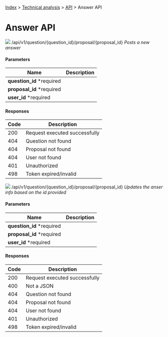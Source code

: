 [Index](../../../../README.md) > [Technical analysis](../README.md) > [API](README.md) > Answer API

# Answer API

![](https://img.shields.io/badge/POST-informational?style=flat&color=2bbc8a) /api/v1/question/{question_id}/proposal/{proposal_id} *Posts a new answer*

#### Parameters

| Name | Description |
| - | - |
| **question_id** *required ||
| **proposal_id** *required ||
| **user_id** *required ||

#### Responses

| Code | Description |
| - | - |
| 200 | Request executed successfully |
| 404 | Question not found |
| 404 | Proposal not found |
| 404 | User not found |
| 401 | Unauthorized |
| 498 | Token expired/invalid |

![](https://img.shields.io/badge/PUT-informational?style=flat&color=fc9003) /api/v1/question/{question_id}/proposal/{proposal_id} *Updates the anser info based on the id provided*

#### Parameters

| Name | Description |
| - | - |
| **question_id** *required ||
| **proposal_id** *required ||
| **user_id** *required ||

#### Responses

| Code | Description |
| - | - |
| 200 | Request executed successfully |
| 400 | Not a JSON |
| 404 | Question not found |
| 404 | Proposal not found |
| 404 | User not found |
| 401 | Unauthorized |
| 498 | Token expired/invalid |
